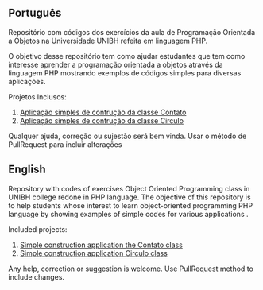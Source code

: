 ## Português
Repositório com códigos dos exercícios da aula de Programação Orientada a Objetos na Universidade UNIBH refeita em linguagem PHP.

O objetivo desse repositório tem como ajudar estudantes que tem como interesse aprender a programação orientada a objetos através da linguagem PHP mostrando exemplos de códigos simples para diversas aplicações.

Projetos Inclusos:

1. [Aplicação simples de contrução da classe Contato](http://phpunibh.byethost10.com/ClasseContato/index.php)
2. [Aplicação simples de contrução da classe Circulo](http://phpunibh.byethost10.com/ClasseCirculo/index.php)

Qualquer ajuda, correção ou sujestão será bem vinda.
Usar o método de PullRequest para incluir alterações



## English
Repository with codes of exercises Object Oriented Programming class in UNIBH college redone in PHP language.
The objective of this repository is to help students whose interest to learn object-oriented programming PHP language by showing examples of simple codes for various applications .

Included projects:

1. [Simple construction application the Contato class](http://phpunibh.byethost10.com/ClasseContato/index.php)
2. [Simple construction application Circulo class](http://phpunibh.byethost10.com/ClasseCirculo/index.php)


Any help, correction or suggestion is welcome.
Use PullRequest method to include changes.




